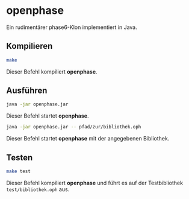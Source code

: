 # openphase
Ein rudimentärer phase6-Klon implementiert in Java.

## Kompilieren
```bash
make
```
Dieser Befehl kompiliert **openphase**.

## Ausführen
```bash
java -jar openphase.jar
```
Dieser Befehl startet **openphase**.
```bash
java -jar openphase.jar -- pfad/zur/bibliothek.oph
```
Dieser Befehl startet **openphase** mit der angegebenen Bibliothek.

## Testen
```bash
make test
```
Dieser Befehl kompiliert **openphase** und führt es auf der Testbibliothek `test/bibliothek.oph` aus.